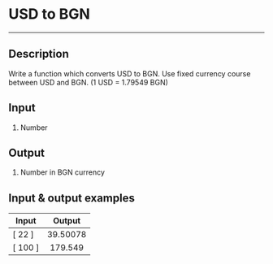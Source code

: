 # USD to BGN
---

## Description
Write a function which converts USD to BGN. Use fixed currency course between USD and BGN. (1 USD = 1.79549 BGN)

## Input
1. Number

## Output
1. Number in BGN currency

## Input & output examples

|   Input   |   Output   |
| --------- | :--------: |
|  [ 22 ]   |  39.50078  |
|  [ 100 ]  |   179.549  |